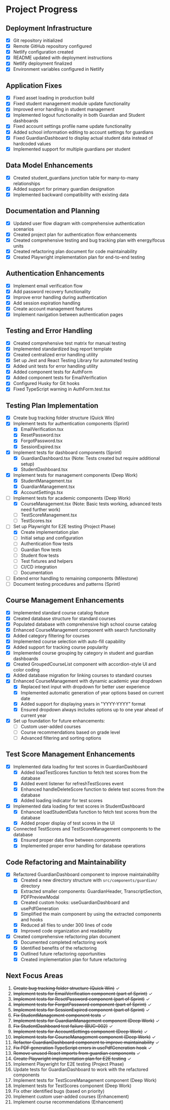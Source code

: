 # Project Progress

## Deployment Infrastructure

- [x] Git repository initialized
- [x] Remote GitHub repository configured
- [x] Netlify configuration created
- [x] README updated with deployment instructions
- [x] Netlify deployment finalized
- [x] Environment variables configured in Netlify

## Application Fixes

- [x] Fixed asset loading in production build
- [x] Fixed student management module update functionality
- [x] Improved error handling in student management
- [x] Implemented logout functionality in both Guardian and Student dashboards
- [x] Fixed account settings profile name update functionality
- [x] Added school information editing to account settings for guardians
- [x] Fixed GuardianDashboard to display actual student data instead of hardcoded values
- [x] Implemented support for multiple guardians per student

## Data Model Enhancements

- [x] Created student_guardians junction table for many-to-many relationships
- [x] Added support for primary guardian designation
- [x] Implemented backward compatibility with existing data

## Documentation and Planning

- [x] Updated user flow diagram with comprehensive authentication scenarios
- [x] Created project plan for authentication flow enhancements
- [x] Created comprehensive testing and bug tracking plan with energy/focus units
- [x] Created refactoring plan document for code maintainability
- [x] Created Playwright implementation plan for end-to-end testing

## Authentication Enhancements

- [x] Implement email verification flow
- [x] Add password recovery functionality
- [x] Improve error handling during authentication
- [x] Add session expiration handling
- [x] Create account management features
- [x] Implement navigation between authentication pages

## Testing and Error Handling

- [x] Created comprehensive test matrix for manual testing
- [x] Implemented standardized bug report template
- [x] Created centralized error handling utility
- [x] Set up Jest and React Testing Library for automated testing
- [x] Added unit tests for error handling utility
- [x] Added component tests for AuthForm
- [x] Added component tests for EmailVerification
- [x] Configured Husky for Git hooks
- [x] Fixed TypeScript warning in AuthForm.test.tsx

## Testing Plan Implementation

- [x] Create bug tracking folder structure (Quick Win)
- [x] Implement tests for authentication components (Sprint)
  - [x] EmailVerification.tsx
  - [x] ResetPassword.tsx
  - [x] ForgotPassword.tsx
  - [x] SessionExpired.tsx
- [x] Implement tests for dashboard components (Sprint)
  - [x] GuardianDashboard.tsx (Note: Tests created but require additional setup)
  - [x] StudentDashboard.tsx
- [x] Implement tests for management components (Deep Work)
  - [x] StudentManagement.tsx
  - [x] GuardianManagement.tsx
  - [x] AccountSettings.tsx
- [ ] Implement tests for academic components (Deep Work)
  - [x] CourseManagement.tsx (Note: Basic tests working, advanced tests need further work)
  - [ ] TestScoreManagement.tsx
  - [ ] TestScores.tsx
- [ ] Set up Playwright for E2E testing (Project Phase)
  - [x] Create implementation plan
  - [ ] Initial setup and configuration
  - [ ] Authentication flow tests
  - [ ] Guardian flow tests
  - [ ] Student flow tests
  - [ ] Test fixtures and helpers
  - [ ] CI/CD integration
  - [ ] Documentation
- [ ] Extend error handling to remaining components (Milestone)
- [ ] Document testing procedures and patterns (Sprint)

## Course Management Enhancements

- [x] Implemented standard course catalog feature
- [x] Created database structure for standard courses
- [x] Populated database with comprehensive high school course catalog
- [x] Enhanced CourseManagement component with search functionality
- [x] Added category filtering for courses
- [x] Implemented course selection with auto-fill capability
- [x] Added support for tracking course popularity
- [x] Implemented course grouping by category in student and guardian dashboards
- [x] Created GroupedCourseList component with accordion-style UI and color coding
- [x] Added database migration for linking courses to standard courses
- [x] Enhanced CourseManagement with dynamic academic year dropdown
  - [x] Replaced text input with dropdown for better user experience
  - [x] Implemented automatic generation of year options based on current date
  - [x] Added support for displaying years in "YYYY-YYYY" format
  - [x] Ensured dropdown always includes options up to one year ahead of current year
- [x] Set up foundation for future enhancements:
  - [ ] Custom user-added courses
  - [ ] Course recommendations based on grade level
  - [ ] Advanced filtering and sorting options

## Test Score Management Enhancements

- [x] Implemented data loading for test scores in GuardianDashboard
  - [x] Added loadTestScores function to fetch test scores from the database
  - [x] Added event listener for refreshTestScores event
  - [x] Enhanced handleDeleteScore function to delete test scores from the database
  - [x] Added loading indicator for test scores
- [x] Implemented data loading for test scores in StudentDashboard
  - [x] Enhanced loadStudentData function to fetch test scores from the database
  - [x] Added proper display of test scores in the UI
- [x] Connected TestScores and TestScoreManagement components to the database
  - [x] Ensured proper data flow between components
  - [x] Implemented proper error handling for database operations

## Code Refactoring and Maintainability

- [x] Refactored GuardianDashboard component to improve maintainability
  - [x] Created a new directory structure with `src/components/guardian/` directory
  - [x] Extracted smaller components: GuardianHeader, TranscriptSection, PDFPreviewModal
  - [x] Created custom hooks: useGuardianDashboard and usePdfGeneration
  - [x] Simplified the main component by using the extracted components and hooks
  - [x] Reduced all files to under 300 lines of code
  - [x] Improved code organization and readability
- [x] Created comprehensive refactoring plan document
  - [x] Documented completed refactoring work
  - [x] Identified benefits of the refactoring
  - [x] Outlined future refactoring opportunities
  - [x] Created implementation plan for future refactoring

## Next Focus Areas

1. ~~Create bug tracking folder structure (Quick Win)~~ ✓
2. ~~Implement tests for EmailVerification component (part of Sprint)~~ ✓
3. ~~Implement tests for ResetPassword component (part of Sprint)~~ ✓
4. ~~Implement tests for ForgotPassword component (part of Sprint)~~ ✓
5. ~~Implement tests for SessionExpired component (part of Sprint)~~ ✓
6. ~~Fix StudentManagement component tests~~ ✓
7. ~~Implement tests for GuardianManagement component (Deep Work)~~ ✓
8. ~~Fix StudentDashboard test failure (BUG-002)~~ ✓
9. ~~Implement tests for AccountSettings component (Deep Work)~~ ✓
10. ~~Implement tests for CourseManagement component (Deep Work)~~ ✓
11. ~~Refactor GuardianDashboard component to improve maintainability~~ ✓
12. ~~Fix PDF generation TypeScript errors in usePdfGeneration hook~~ ✓
13. ~~Remove unused React imports from guardian components~~ ✓
14. ~~Create Playwright implementation plan for E2E testing~~ ✓
15. Implement Playwright for E2E testing (Project Phase)
16. Update tests for GuardianDashboard to work with the refactored components
17. Implement tests for TestScoreManagement component (Deep Work)
18. Implement tests for TestScores component (Deep Work)
19. Fix other identified bugs (based on priority)
20. Implement custom user-added courses (Enhancement)
21. Implement course recommendations (Enhancement)
